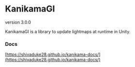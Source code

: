 # KanikamaGI

version 3.0.0

KanikamaGI is a library to update lightmaps at runtime in Unity.

### Docs

[https://shivaduke28.github.io/kanikama-docs/](https://shivaduke28.github.io/kanikama-docs/)
